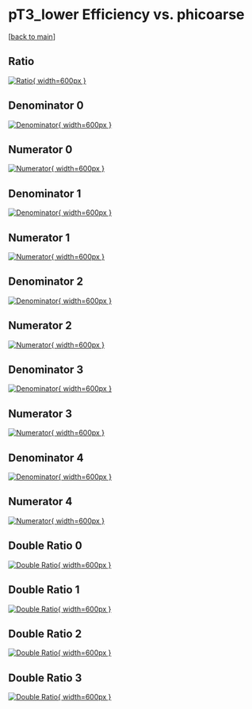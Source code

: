 # pT3_lower Efficiency vs. phicoarse

[[back to main](./)]



## Ratio

[![Ratio](../mtv/var/pT3_lower_xtr_211_0_eff_phicoarse.png){ width=600px }](../mtv/var/pT3_lower_xtr_211_0_eff_phicoarse.pdf)

## Denominator 0

[![Denominator](../mtv/den/pT3_lower_xtr_211_0_eff_phicoarse_den0.png){ width=600px }](../mtv/den/pT3_lower_xtr_211_0_eff_phicoarse_den0.pdf)

## Numerator 0

[![Numerator](../mtv/num/pT3_lower_xtr_211_0_eff_phicoarse_num0.png){ width=600px }](../mtv/num/pT3_lower_xtr_211_0_eff_phicoarse_num0.pdf)

## Denominator 1

[![Denominator](../mtv/den/pT3_lower_xtr_211_0_eff_phicoarse_den1.png){ width=600px }](../mtv/den/pT3_lower_xtr_211_0_eff_phicoarse_den1.pdf)

## Numerator 1

[![Numerator](../mtv/num/pT3_lower_xtr_211_0_eff_phicoarse_num1.png){ width=600px }](../mtv/num/pT3_lower_xtr_211_0_eff_phicoarse_num1.pdf)

## Denominator 2

[![Denominator](../mtv/den/pT3_lower_xtr_211_0_eff_phicoarse_den2.png){ width=600px }](../mtv/den/pT3_lower_xtr_211_0_eff_phicoarse_den2.pdf)

## Numerator 2

[![Numerator](../mtv/num/pT3_lower_xtr_211_0_eff_phicoarse_num2.png){ width=600px }](../mtv/num/pT3_lower_xtr_211_0_eff_phicoarse_num2.pdf)

## Denominator 3

[![Denominator](../mtv/den/pT3_lower_xtr_211_0_eff_phicoarse_den3.png){ width=600px }](../mtv/den/pT3_lower_xtr_211_0_eff_phicoarse_den3.pdf)

## Numerator 3

[![Numerator](../mtv/num/pT3_lower_xtr_211_0_eff_phicoarse_num3.png){ width=600px }](../mtv/num/pT3_lower_xtr_211_0_eff_phicoarse_num3.pdf)

## Denominator 4

[![Denominator](../mtv/den/pT3_lower_xtr_211_0_eff_phicoarse_den4.png){ width=600px }](../mtv/den/pT3_lower_xtr_211_0_eff_phicoarse_den4.pdf)

## Numerator 4

[![Numerator](../mtv/num/pT3_lower_xtr_211_0_eff_phicoarse_num4.png){ width=600px }](../mtv/num/pT3_lower_xtr_211_0_eff_phicoarse_num4.pdf)

## Double Ratio 0

[![Double Ratio](../mtv/ratio/pT3_lower_xtr_211_0_eff_phicoarse_ratio0.png){ width=600px }](../mtv/ratio/pT3_lower_xtr_211_0_eff_phicoarse_ratio0.pdf)

## Double Ratio 1

[![Double Ratio](../mtv/ratio/pT3_lower_xtr_211_0_eff_phicoarse_ratio1.png){ width=600px }](../mtv/ratio/pT3_lower_xtr_211_0_eff_phicoarse_ratio1.pdf)

## Double Ratio 2

[![Double Ratio](../mtv/ratio/pT3_lower_xtr_211_0_eff_phicoarse_ratio2.png){ width=600px }](../mtv/ratio/pT3_lower_xtr_211_0_eff_phicoarse_ratio2.pdf)

## Double Ratio 3

[![Double Ratio](../mtv/ratio/pT3_lower_xtr_211_0_eff_phicoarse_ratio3.png){ width=600px }](../mtv/ratio/pT3_lower_xtr_211_0_eff_phicoarse_ratio3.pdf)

